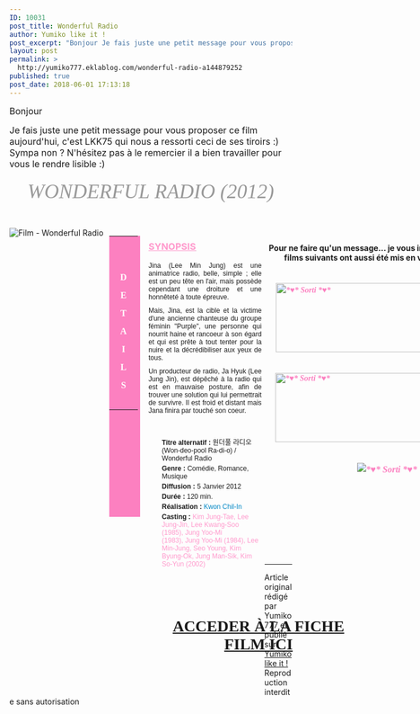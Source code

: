 ```yaml
---
ID: 10031
post_title: Wonderful Radio
author: Yumiko like it !
post_excerpt: "Bonjour Je fais juste une petit message pour vous proposer ce film aujourd'hui, c'est LKK75 qui nous a ressorti ceci de ses tiroirs :) Sympa non ? N'h&eacute;sitez pas &agrave; le remercier il a bien travailler pour vous le rendre lisible :) WONDERFUL RADIO (2012) &nbsp; &nbsp; D E T A I L S SYNOPSIS Jina (Lee Min..."
layout: post
permalink: >
  http://yumiko777.eklablog.com/wonderful-radio-a144879252
published: true
post_date: 2018-06-01 17:13:18
---
```

<p><span style="font-size: 12pt;">Bonjour</span></p>
<p><span style="font-size: 12pt;">Je fais juste une petit message pour vous proposer ce film aujourd'hui, c'est LKK75 qui nous a ressorti ceci de ses tiroirs :) Sympa non ? N'h&eacute;sitez pas &agrave; le remercier il a bien travailler pour vous le rendre lisible :)</span></p>
<h5 style="box-sizing: content-box; font-family: 'Palatino Linotype', 'Book Antiqua', Palatino, serif; font-weight: 500; line-height: 1.1; color: #999999; margin: 20px 0px 10px; font-size: 36px; text-align: center;">WONDERFUL RADIO (2012)</h5>
<p>&nbsp;</p>
<p><a href="http://ekladata.com/H0h0Oo5SVBpDw9ptBXxlYFsCdKs.jpg"><img style="float: left; padding-right: 5px;" src="http://ekladata.com/H0h0Oo5SVBpDw9ptBXxlYFsCdKs@350x500.jpg" alt="Film - Wonderful Radio"/></a></p>
<div style="float: left; width: 11%; margin-left: 5px;">
<table style="box-sizing: content-box; border-spacing: 0px; border-collapse: collapse; max-width: 100%; background-color: #fc80c0; color: #999999; font-family: 'Palatino Linotype', 'Book Antiqua', Palatino, serif; font-size: 14px; height: 500px; border-color: #d1b606;" width="30" height="21">
<tbody style="box-sizing: content-box;">
<tr style="box-sizing: content-box;">
<td style="box-sizing: content-box; padding: 20px; text-align: center;">
<p>&nbsp;</p>
<p><span style="box-sizing: content-box; font-size: 12pt; color: #ffffff;"><strong style="box-sizing: content-box;">D</strong></span></p>
<p><span style="color: #ffffff; font-size: medium;"><span style="caret-color: #ffffff;"><strong>E</strong></span></span></p>
<p><span style="color: #ffffff; font-size: medium;"><span style="caret-color: #ffffff;"><strong>T</strong></span></span></p>
<p><span style="color: #ffffff; font-size: medium;"><span style="caret-color: #ffffff;"><strong>A</strong></span></span></p>
<p><span style="color: #ffffff; font-size: medium;"><span style="caret-color: #ffffff;"><strong>I</strong></span></span></p>
<p><span style="color: #ffffff; font-size: medium;"><span style="caret-color: #ffffff;"><strong>L</strong></span></span></p>
<p><span style="color: #ffffff; font-size: medium;"><span style="caret-color: #ffffff;"><strong>S</strong></span></span></p>
</td>
</tr>
</tbody>
</table>
</div>
<div style="float: left; width: 40%; margin-right: 5px; margin-left: 15px;">
<h3><span style="text-decoration: underline;"><span style="color: #ff99cc; text-decoration: underline;">SYNOPSIS</span></span></h3>
<p class="MsoNormal" style="box-sizing: content-box; margin: 0px 0px 10px; font-size: 14px; color: #020202; font-family: Georgia, serif; text-align: justify;"><span style="caret-color: #1b1b1b; color: #1b1b1b; font-family: 'Lucida Grande', Arial, Helvetica, Verdana, sans-serif; font-size: 12px; text-align: left;">Jina (Lee Min Jung) est une animatrice radio, belle, simple ; elle est un peu t&ecirc;te en l'air, mais poss&egrave;de cependant une droiture et une honn&ecirc;tet&eacute; &agrave; toute &eacute;preuve.</span></p>
<p class="MsoNormal" style="box-sizing: content-box; margin: 0px 0px 10px; font-size: 14px; color: #020202; font-family: Georgia, serif; text-align: justify;"><span style="caret-color: #1b1b1b; color: #1b1b1b; font-family: 'Lucida Grande', Arial, Helvetica, Verdana, sans-serif; font-size: 12px; text-align: left;">Mais, Jina, est la cible et la victime d'une ancienne chanteuse du groupe f&eacute;minin "Purple", une personne qui nourrit haine et rancoeur &agrave; son &eacute;gard et qui est pr&ecirc;te &agrave; tout tenter pour la nuire et la d&eacute;cr&eacute;dibiliser aux yeux de tous.</span></p>
<p class="MsoNormal" style="box-sizing: content-box; margin: 0px 0px 10px; font-size: 14px; color: #020202; font-family: Georgia, serif; text-align: justify;"><span style="caret-color: #1b1b1b; color: #1b1b1b; font-family: 'Lucida Grande', Arial, Helvetica, Verdana, sans-serif; font-size: 12px; text-align: left;">Un producteur de radio, Ja Hyuk (Lee Jung Jin), est d&eacute;p&ecirc;ch&eacute; &agrave; la radio qui est en mauvaise posture, afin de trouver une solution qui lui permettrait de survivre. Il est froid et distant mais Jana finira par touch&eacute; son coeur.</span><span style="caret-color: #1b1b1b; color: #1b1b1b; font-family: 'Lucida Grande', Arial, Helvetica, Verdana, sans-serif; font-size: 12px; text-align: left;">&nbsp;</span></p>
<p class="MsoNormal" style="box-sizing: content-box; margin: 0px 0px 10px; font-size: 14px; color: #020202; font-family: Georgia, serif; text-align: justify;">&nbsp;</p>
<ul>
<li style="margin: 0px; padding: 0px 0px 4px; vertical-align: top; list-style: none; caret-color: #1b1b1b; color: #1b1b1b; font-family: 'Lucida Grande', Arial, Helvetica, Verdana, sans-serif; font-size: 12px;"><strong>Titre alternatif :&nbsp;</strong>원더풀 라디오 (Won-deo-pool Ra-di-o) / Wonderful Radio</li>
<li style="margin: 0px; padding: 0px 0px 4px; vertical-align: top; list-style: none; caret-color: #1b1b1b; color: #1b1b1b; font-family: 'Lucida Grande', Arial, Helvetica, Verdana, sans-serif; font-size: 12px;"><strong>Genre :&nbsp;</strong>Com&eacute;die, Romance, Musique</li>
<li style="margin: 0px; padding: 0px 0px 4px; vertical-align: top; list-style: none; caret-color: #1b1b1b; color: #1b1b1b; font-family: 'Lucida Grande', Arial, Helvetica, Verdana, sans-serif; font-size: 12px;"><strong>Diffusion :</strong>&nbsp;5 Janvier 2012</li>
<li style="margin: 0px; padding: 0px 0px 4px; vertical-align: top; list-style: none; caret-color: #1b1b1b; color: #1b1b1b; font-family: 'Lucida Grande', Arial, Helvetica, Verdana, sans-serif; font-size: 12px;"><strong>Dur&eacute;e :&nbsp;</strong>120 min.</li>
<li style="margin: 0px; padding: 0px 0px 4px; vertical-align: top; list-style: none; caret-color: #1b1b1b; color: #1b1b1b; font-family: 'Lucida Grande', Arial, Helvetica, Verdana, sans-serif; font-size: 12px;"><strong>R&eacute;alisation :&nbsp;</strong><a style="color: #0187c5; text-decoration: none;" href="http://dogaru.fr/personnalite/11042/">Kwon Chil-In</a></li>
<li style="margin: 0px; padding: 0px 0px 4px; vertical-align: top; list-style: none; caret-color: #1b1b1b; color: #1b1b1b; font-family: 'Lucida Grande', Arial, Helvetica, Verdana, sans-serif; font-size: 12px;"><strong>Casting :&nbsp;</strong><span style="color: #ff99cc;">Kim Jung-Tae,&nbsp;Lee Jung-Jin,&nbsp;Lee Kwang-Soo (1985),&nbsp;Jung Yoo-Mi (1983),&nbsp;Jung Yoo-Mi (1984),&nbsp;Lee Min-Jung,&nbsp;Seo Young,<span id="castSecondPart">&nbsp;Kim Byung-Ok,&nbsp;Jung Man-Sik,&nbsp;Kim So-Yun (2002)</span></span>&nbsp;</li>
</ul>
<p>&nbsp;&nbsp;&nbsp;</p>
<div style="float: left; width: 11%; margin-left: 5px;">
<div style="box-sizing: content-box; caret-color: #d5d4d7; color: #d5d4d7; font-family: 'Palatino Linotype', 'Book Antiqua', Palatino, serif; font-size: 14px; float: left; width: 352px; margin-right: 5px; margin-left: 15px;">
<h1 style="text-align: center;"><a href="http://yumiko777.eklablog.com/film-wonderful-radio-p1364306">ACCEDER &Agrave; LA FICHE FILM ICI</a></h1>
<p style="box-sizing: content-box; margin: 0px 0px 10px;">&nbsp;&nbsp;</p>
<p style="box-sizing: content-box; margin: 0px 0px 10px;">&nbsp;&nbsp;</p>
</div>
</div>
</div>
<div class="conteneur_ext" style="width: 880px;">
<p style="box-sizing: content-box; margin: 0px 0px 10px;">&nbsp;&nbsp;</p>
<p style="box-sizing: content-box; margin: 0px 0px 10px; text-align: center;"><strong>Pour ne faire qu'un message... je vous informe aussi que les films suivants ont aussi &eacute;t&eacute; mis en version all&eacute;g&eacute;s...</strong></p>
<p style="box-sizing: content-box; margin: 0px 0px 10px; text-align: center;">&nbsp;</p>
<p style="box-sizing: content-box; margin: 0px 0px 10px; text-align: center;"><span style="box-sizing: content-box; caret-color: #999999; color: #999999; font-family: 'Palatino Linotype', 'Book Antiqua', Palatino, serif; text-align: left; font-size: 18.66666603088379px;">&nbsp;</span><span style="caret-color: #999999; color: #999999; font-family: 'Palatino Linotype', 'Book Antiqua', Palatino, serif; font-size: 14px; text-align: left;">&nbsp;&nbsp;</span><a style="box-sizing: content-box; background-color: transparent; color: #fc80c0; text-decoration: none; font-weight: bold; font-style: italic; font-variant-ligatures: normal; font-variant-east-asian: normal; font-variant-position: normal; line-height: 21px; font-family: 'Palatino Linotype', 'Book Antiqua', Palatino, serif; font-size: 14px; text-align: left;" href="http://yumiko777.eklablog.com/film-woman-who-flirt-2014-p1363416"><img style="box-sizing: content-box; border: 0px; vertical-align: middle;" src="http://ekladata.com/otvX8tBjDeFSkmpI4S5TOYe3DvE@396x123.png" alt="*&hearts;* Sorti *&hearts;*" width="396" height="123"/></a></p>
<p style="box-sizing: content-box; margin: 0px 0px 10px; text-align: center;">&nbsp;</p>
<p style="box-sizing: content-box; margin: 0px 0px 10px; text-align: center;"><span style="box-sizing: content-box; caret-color: #999999; color: #999999; text-align: left; font-family: -webkit-standard; font-size: 18.66666603088379px;">&nbsp;&nbsp;</span><a style="box-sizing: content-box; background-color: transparent; color: #fc80c0; text-decoration: none; font-weight: bold; font-style: italic; font-variant-ligatures: normal; font-variant-east-asian: normal; font-variant-position: normal; line-height: 16.5px; text-align: left; font-family: -webkit-standard;" href="http://yumiko777.eklablog.com/film-my-sassy-hubby-2012-p1364300"><img style="box-sizing: content-box; border: 0px; vertical-align: middle;" src="http://ekladata.com/yIRXXMeHeStjiHvP-DIA30I_lio@396x123.png" alt="*&hearts;* Sorti *&hearts;*" width="396" height="123"/></a></p>
<p style="box-sizing: content-box; margin: 0px 0px 10px; text-align: center;">&nbsp;</p>
<p style="box-sizing: content-box; margin: 0px 0px 10px; text-align: center;"><span style="box-sizing: content-box; text-align: left; font-family: -webkit-standard; font-size: medium;">&nbsp; &nbsp;<a style="box-sizing: content-box; background-color: transparent; color: #fc80c0; text-decoration: none; font-weight: bold; font-style: italic; font-variant-ligatures: normal; font-variant-east-asian: normal; font-variant-position: normal; line-height: 24px;" href="http://yumiko777.eklablog.com/film-the-grandmaster-p1364304"><img style="box-sizing: content-box; border: 0px; vertical-align: middle;" src="http://ekladata.com/nA-xoWasMELzC8eYUgySxS0Xc4U@405x123.png" alt="*&hearts;* Sorti *&hearts;*"/></a></span><strong></strong></p>
<p style="box-sizing: content-box; margin: 0px 0px 10px; text-align: center;">&nbsp;</p>
<p style="box-sizing: content-box; margin: 0px 0px 10px; text-align: center;">&nbsp;</p>
<p style="box-sizing: content-box; margin: 0px 0px 10px;">&nbsp;</p>
</div><br /><br /><br /><hr />Article original rédigé par Yumiko777 et publié sur <a href="http://yumiko777.eklablog.com/">Yumiko like it !</a> <br /> Reproduction interdite sans autorisation